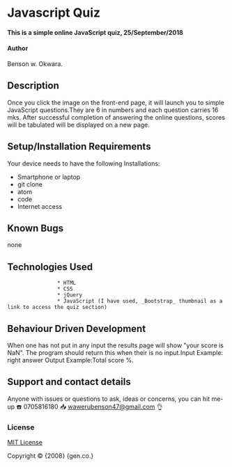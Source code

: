 # Javascript Quiz
#### This is a simple online JavaScript quiz, 25/September/2018
#### Author
  Benson w. Okwara.
## Description
Once you click the image on the front-end page, it will launch you to simple JavaScript questions.They are 6 in numbers and each question carries 16 mks. After successful completion of answering the online questions,  scores will be tabulated  will be displayed on a new page.
## Setup/Installation Requirements
Your device needs to have the following Installations:
* Smartphone or laptop
* git clone <!-- *  https://github.com/trishkare/quiz-board -->
* atom
* code
* Internet access
## Known Bugs
  none  
## Technologies Used
                    * HTML
                    * CSS
                    * jQuery
                    * JavaScript (I have used, _Bootstrap_ thumbnail as a link to access the quiz section)
## Behaviour Driven Development
When one has not put in any input the results page will show "your score is NaN". The program should return this when their is no input.Input Example: right answer Output Example:Total score %.
## Support and contact details
Anyone with issues or questions to ask, ideas or concerns, you can hit me-up
:phone: 0705816180    :inbox_tray: wawerubenson47@gmail.com :ok_hand:
### License
[MIT License](https://choosealicense.com/licenses/mit/#)

Copyright :copyright: {2008} {gen.co.}
